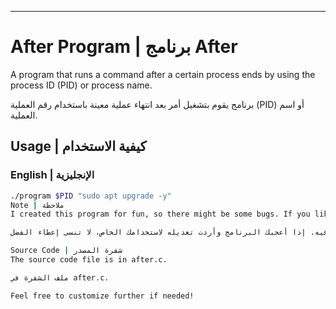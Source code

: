 ---

# After Program | برنامج After

A program that runs a command after a certain process ends by using the process ID (PID) or process name.

برنامج يقوم بتشغيل أمر بعد انتهاء عملية معينة باستخدام رقم العملية (PID) أو اسم العملية.

## Usage | كيفية الاستخدام

### English | الإنجليزية

```bash
./program $PID "sudo apt upgrade -y"
Note | ملاحظة
I created this program for fun, so there might be some bugs. If you like it and want to modify it for your own use, feel free to do so, but please give credit :>

صنعت هذا البرنامج للمتعة لذا هناك العديد من الثغرات فيه. إذا أعجبك البرنامج وأردت تعديله لاستخدامك الخاص، لا تنسى إعطاء الفضل :>

Source Code | شفرة المصدر
The source code file is in after.c.

ملف الشفرة في after.c.

Feel free to customize further if needed!
